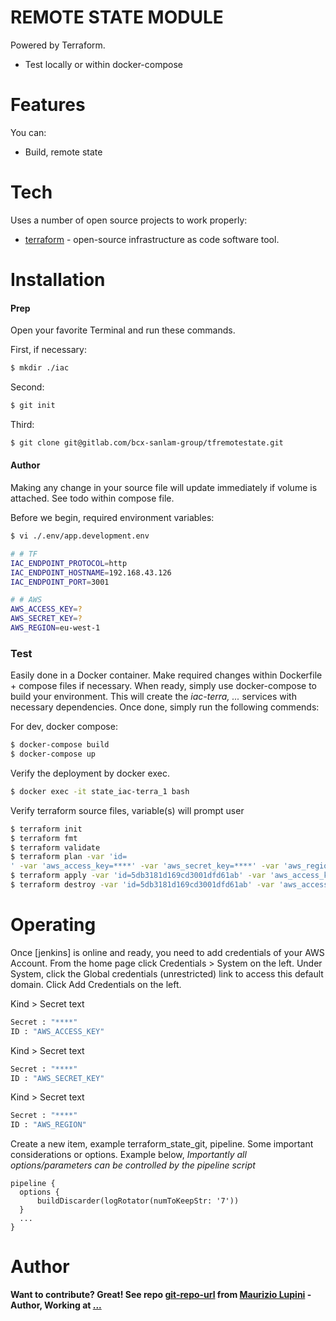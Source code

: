 # REMOTE STATE MODULE

Powered by Terraform.

  - Test locally or within docker-compose

# Features

You can:
  - Build, remote state

# Tech

Uses a number of open source projects to work properly:

* [terraform] - open-source infrastructure as code software tool.

# Installation


#### Prep

Open your favorite Terminal and run these commands.

First, if necessary:
```sh
$ mkdir ./iac
```
Second:
```sh
$ git init
```
Third:
```sh
$ git clone git@gitlab.com/bcx-sanlam-group/tfremotestate.git 
```

#### Author

Making any change in your source file will update immediately if volume is attached. See todo within compose file.

Before we begin, required environment variables:
```sh
$ vi ./.env/app.development.env

# # TF
IAC_ENDPOINT_PROTOCOL=http
IAC_ENDPOINT_HOSTNAME=192.168.43.126
IAC_ENDPOINT_PORT=3001

# # AWS
AWS_ACCESS_KEY=?
AWS_SECRET_KEY=?
AWS_REGION=eu-west-1
```


### Test

Easily done in a Docker container.
Make required changes within Dockerfile + compose files if necessary. When ready, simply use docker-compose to build your environment.
This will create the *iac-terra, ...* services with necessary dependencies.
Once done, simply run the following commends:

For dev, docker compose:
```sh
$ docker-compose build
$ docker-compose up
```

Verify the deployment by docker exec. 
```sh
$ docker exec -it state_iac-terra_1 bash
```

Verify terraform source files, variable(s) will prompt user
```sh
$ terraform init
$ terraform fmt
$ terraform validate
$ terraform plan -var 'id=
' -var 'aws_access_key=****' -var 'aws_secret_key=****' -var 'aws_region=eu-west-1'
$ terraform apply -var 'id=5db3181d169cd3001dfd61ab' -var 'aws_access_key=****' -var 'aws_secret_key=****' -var 'aws_region=eu-west-1'
$ terraform destroy -var 'id=5db3181d169cd3001dfd61ab' -var 'aws_access_key=****' -var 'aws_secret_key=****' -var 'aws_region=eu-west-1'
```

# Operating
Once [jenkins] is online and ready, you need to add credentials of your AWS Account. 
From the home page click Credentials > System on the left. Under System, click the Global credentials (unrestricted) link to access this default domain. Click Add Credentials on the left.

Kind > Secret text
```sh
Secret : "****"
ID : "AWS_ACCESS_KEY"
```

Kind > Secret text
```sh
Secret : "****"
ID : "AWS_SECRET_KEY"
```

Kind > Secret text
```sh
Secret : "****"
ID : "AWS_REGION"
```

Create a new item, example terraform_state_git, pipeline. Some important considerations or options.
Example below, 
*Importantly all options/parameters can be controlled by the pipeline script*

```
pipeline {
  options {
      buildDiscarder(logRotator(numToKeepStr: '7'))
  }
  ...
}
```


# Author

**Want to contribute? Great! See repo [git-repo-url] from [Maurizio Lupini][mo]    -Author, Working at [...][linkIn]**


   [mo]: <https://github.com/molupini>
   [linkIn]: <https://za.linkedin.com/in/mauriziolupini>
   [git-repo-url]: <https://gitlab.com/bcx-sanlam-group/>
   [terraform]: <https://www.terraform.io/>